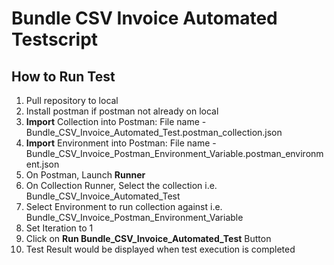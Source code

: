 # Bundle CSV Invoice Automated Testscript

## How to Run Test

1. Pull repository to local 
2. Install postman if postman not already on local
3. **Import** Collection into Postman: File name - Bundle_CSV_Invoice_Automated_Test.postman_collection.json
4. **Import** Environment into Postman: File name - Bundle_CSV_Invoice_Postman_Environment_Variable.postman_environment.json
5. On Postman, Launch **Runner**
6. On Collection Runner, Select the collection i.e. Bundle_CSV_Invoice_Automated_Test
7. Select Environment to run collection against i.e. Bundle_CSV_Invoice_Postman_Environment_Variable
8. Set Iteration to 1
9. Click on **Run Bundle_CSV_Invoice_Automated_Test** Button
10. Test Result would be displayed when test execution is completed

